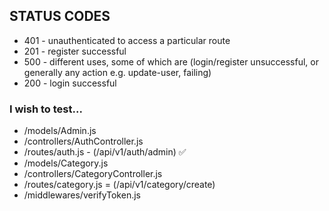 ## STATUS CODES
* 401 - unauthenticated to access a particular route
* 201 - register successful
* 500 - different uses, some of which are (login/register unsuccessful, or generally any action e.g. update-user, failing)
* 200 - login successful

### I wish to test...
* /models/Admin.js
* /controllers/AuthController.js
* /routes/auth.js - (/api/v1/auth/admin) ✅
* /models/Category.js
* /controllers/CategoryController.js
* /routes/category.js = (/api/v1/category/create)
* /middlewares/verifyToken.js